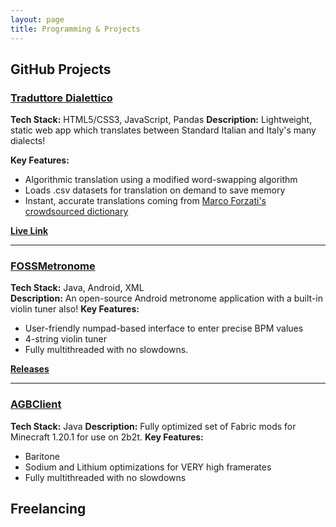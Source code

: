 ```yaml
---
layout: page
title: Programming & Projects
---
```


## GitHub Projects

### [Traduttore Dialettico](https://github.com/albonec/traduttore-dialetto)
**Tech Stack:** HTML5/CSS3, JavaScript, Pandas 
**Description:** Lightweight, static web app which translates between Standard Italian and Italy's many dialects!

**Key Features:**
- Algorithmic translation using a modified word-swapping algorithm
- Loads .csv datasets for translation on demand to save memory
- Instant, accurate translations coming from [Marco Forzati's crowdsourced dictionary](https://sites.google.com/site/dialetdebresa/dizionario-bresciano-italiano)

**[Live Link](https://albonec.github.io/traduttore-dialetto)**

---

### [FOSSMetronome](https://github.com/albonec/FOSSMetronome)
**Tech Stack:** Java, Android, XML  
**Description:** An open-source Android metronome application with a built-in violin tuner also!
**Key Features:**
- User-friendly numpad-based interface to enter precise BPM values
- 4-string violin tuner
- Fully multithreaded with no slowdowns.

**[Releases](https://github.com/albonec/FOSSMetronome/releases)**

---

### [AGBClient](https://github.com/albonec/AGBClient)
**Tech Stack:** Java 
**Description:** Fully optimized set of Fabric mods for Minecraft 1.20.1 for use on 2b2t.
**Key Features:**
- Baritone
- Sodium and Lithium optimizations for VERY high framerates
- Fully multithreaded with no slowdowns


## Freelancing
